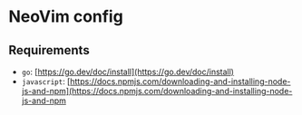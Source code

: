 # NeoVim config

## Requirements

- `go`: [https://go.dev/doc/install](https://go.dev/doc/install)
- `javascript`: [https://docs.npmjs.com/downloading-and-installing-node-js-and-npm](https://docs.npmjs.com/downloading-and-installing-node-js-and-npm
